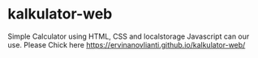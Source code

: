 # kalkulator-web 
Simple Calculator using HTML, CSS and localstorage Javascript can our use.
Please Chick here https://ervinanovlianti.github.io/kalkulator-web/
